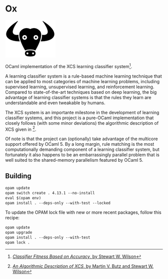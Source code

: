 Ox
==

![Ox logo](logo/ox_logo.png?raw=true "Ox logo")

OCaml implementation of the XCS learning classifier system[^1].

A learning classifier system is a rule-based machine learning technique that
can be applied to most categories of machine learning problems, including
supervised learning, unsupervised learning, and reinforcement learning.
Compared to state-of-the-art techniques based on deep learning, the big
advantage of learning classifier systems is that the rules they learn are
understandable and even tweakable by humans.

The XCS system is an importante milestone in the development of learning
classifier systems, and this project is a pure-OCaml implementation that
closely follows (with some minor deviations) the algorithmic description
of XCS given in [^2].

Of note is that the project can (optionally) take advantage of the multicore
support offered by OCaml 5. By a long margin, rule matching is the most
computationally demanding component of a learning classifier system, but
fortunately it also happens to be an embarrassingly parallel problem that is
well suited to the shared-memory parallelism featured by OCaml 5.


Building
--------

```
opam update
opam switch create . 4.13.1 --no-install
eval $(opam env)
opam install . --deps-only --with-test --locked
```

To update the OPAM lock file with new or more recent packages, follow this recipe:

```
opam update
opam upgrade
opam install . --deps-only --with-test
opam lock .
```

[^1]: [*Classifier Fitness Based on Accuracy*, by Stewart W. Wilson](https://doi.org/10.1162/evco.1995.3.2.149)
[^2]: [*An Algorithmic Description of XCS*, by Martin V. Butz and Stewart W. Wilson](https://dx.doi.org/10.1007/s005000100111)
